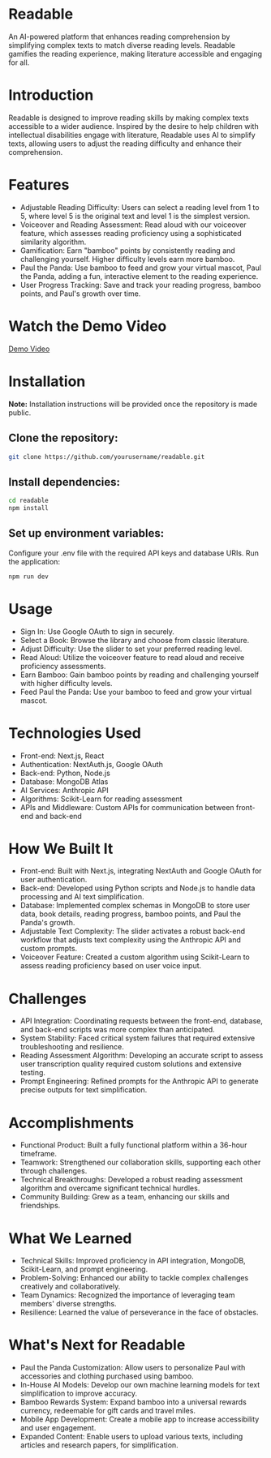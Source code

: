 # Readable
An AI-powered platform that enhances reading comprehension by simplifying complex texts to match diverse reading levels. Readable gamifies the reading experience, making literature accessible and engaging for all.

# Introduction
Readable is designed to improve reading skills by making complex texts accessible to a wider audience. Inspired by the desire to help children with intellectual disabilities engage with literature, Readable uses AI to simplify texts, allowing users to adjust the reading difficulty and enhance their comprehension.

# Features
- Adjustable Reading Difficulty: Users can select a reading level from 1 to 5, where level 5 is the original text and level 1 is the simplest version.
- Voiceover and Reading Assessment: Read aloud with our voiceover feature, which assesses reading proficiency using a sophisticated similarity algorithm.
- Gamification: Earn "bamboo" points by consistently reading and challenging yourself. Higher difficulty levels earn more bamboo.
- Paul the Panda: Use bamboo to feed and grow your virtual mascot, Paul the Panda, adding a fun, interactive element to the reading experience.
- User Progress Tracking: Save and track your reading progress, bamboo points, and Paul's growth over time.

# Watch the Demo Video
[Demo Video](https://youtu.be/eUSX7yzEHME)

# Installation
**Note:** Installation instructions will be provided once the repository is made public.

## Clone the repository:
```bash
git clone https://github.com/yourusername/readable.git
```

## Install dependencies:
```bash
cd readable
npm install
```

## Set up environment variables:
Configure your .env file with the required API keys and database URIs.
Run the application:
```bash
npm run dev
```

# Usage
- Sign In: Use Google OAuth to sign in securely.
- Select a Book: Browse the library and choose from classic literature.
- Adjust Difficulty: Use the slider to set your preferred reading level.
- Read Aloud: Utilize the voiceover feature to read aloud and receive proficiency assessments.
- Earn Bamboo: Gain bamboo points by reading and challenging yourself with higher difficulty levels.
- Feed Paul the Panda: Use your bamboo to feed and grow your virtual mascot.

# Technologies Used
- Front-end: Next.js, React
- Authentication: NextAuth.js, Google OAuth
- Back-end: Python, Node.js
- Database: MongoDB Atlas
- AI Services: Anthropic API
- Algorithms: Scikit-Learn for reading assessment
- APIs and Middleware: Custom APIs for communication between front-end and back-end

# How We Built It
- Front-end: Built with Next.js, integrating NextAuth and Google OAuth for user authentication.
- Back-end: Developed using Python scripts and Node.js to handle data processing and AI text simplification.
- Database: Implemented complex schemas in MongoDB to store user data, book details, reading progress, bamboo points, and Paul the Panda's growth.
- Adjustable Text Complexity: The slider activates a robust back-end workflow that adjusts text complexity using the Anthropic API and custom prompts.
- Voiceover Feature: Created a custom algorithm using Scikit-Learn to assess reading proficiency based on user voice input.

# Challenges
- API Integration: Coordinating requests between the front-end, database, and back-end scripts was more complex than anticipated.
- System Stability: Faced critical system failures that required extensive troubleshooting and resilience.
- Reading Assessment Algorithm: Developing an accurate script to assess user transcription quality required custom solutions and extensive testing.
- Prompt Engineering: Refined prompts for the Anthropic API to generate precise outputs for text simplification.

# Accomplishments
- Functional Product: Built a fully functional platform within a 36-hour timeframe.
- Teamwork: Strengthened our collaboration skills, supporting each other through challenges.
- Technical Breakthroughs: Developed a robust reading assessment algorithm and overcame significant technical hurdles.
- Community Building: Grew as a team, enhancing our skills and friendships.

# What We Learned
- Technical Skills: Improved proficiency in API integration, MongoDB, Scikit-Learn, and prompt engineering.
- Problem-Solving: Enhanced our ability to tackle complex challenges creatively and collaboratively.
- Team Dynamics: Recognized the importance of leveraging team members' diverse strengths.
- Resilience: Learned the value of perseverance in the face of obstacles.

# What's Next for Readable
- Paul the Panda Customization: Allow users to personalize Paul with accessories and clothing purchased using bamboo.
- In-House AI Models: Develop our own machine learning models for text simplification to improve accuracy.
- Bamboo Rewards System: Expand bamboo into a universal rewards currency, redeemable for gift cards and travel miles.
- Mobile App Development: Create a mobile app to increase accessibility and user engagement.
- Expanded Content: Enable users to upload various texts, including articles and research papers, for simplification.
